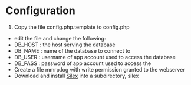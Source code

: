 # Configuration

 1. Copy the file config.php.template to config.php
 * edit the file and change the following:
  * DB_HOST : the host serving the database
  * DB_NAME : name of the database to connect to
  * DB_USER : username of app account used to access the database
  * DB_PASS : password of app account used to access the
 * Create a file mmrp.log with write permission granted to the webserver
 * Download and install [Silex](http://silex.sensiolabs.org/) into a subdirectory, silex
